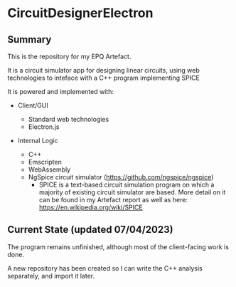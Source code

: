 # CircuitDesignerElectron

## Summary

This is the repository for my EPQ Artefact.

It is a circuit simulator app for designing linear circuits, using web technologies to inteface with a C++ program implementing SPICE

It is powered and implemented with:

* Client/GUI
  * Standard web technologies
  * Electron.js
  
* Internal Logic
  * C++
  * Emscripten
  * WebAssembly
  * NgSpice circuit simulator (https://github.com/ngspice/ngspice)
    * SPICE is a text-based circuit simulation program on which a majority of existing circuit simulator are based. More detail on it can be found in my Artefact report as well as here: https://en.wikipedia.org/wiki/SPICE
  
## Current State (updated 07/04/2023)
The program remains unfinished, although most of the client-facing work is done.

A new repository has been created so I can write the C++ analysis separately, and import it later.
